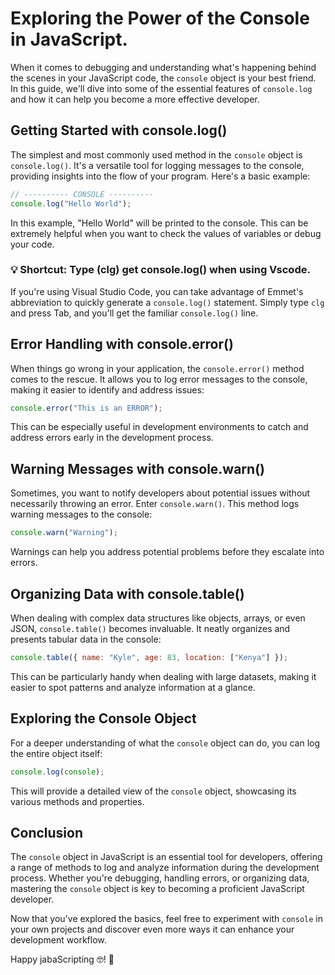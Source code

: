 # Exploring the Power of the Console in JavaScript.

When it comes to debugging and understanding what's happening behind the scenes in your JavaScript code, the `console` object is your best friend. In this guide, we'll dive into some of the essential features of `console.log` and how it can help you become a more effective developer.

## Getting Started with console.log()

The simplest and most commonly used method in the `console` object is `console.log()`. It's a versatile tool for logging messages to the console, providing insights into the flow of your program. Here's a basic example:

```javascript
// ---------- CONSOLE ----------
console.log("Hello World");
```

In this example, "Hello World" will be printed to the console. This can be extremely helpful when you want to check the values of variables or debug your code.

### 💡 Shortcut: Type (clg) get  console.log() when using Vscode.

If you're using Visual Studio Code, you can take advantage of Emmet's abbreviation to quickly generate a `console.log()` statement. Simply type `clg` and press Tab, and you'll get the familiar `console.log()` line.

## Error Handling with console.error()

When things go wrong in your application, the `console.error()` method comes to the rescue. It allows you to log error messages to the console, making it easier to identify and address issues:

```javascript
console.error("This is an ERROR");
```

This can be especially useful in development environments to catch and address errors early in the development process.

## Warning Messages with console.warn()

Sometimes, you want to notify developers about potential issues without necessarily throwing an error. Enter `console.warn()`. This method logs warning messages to the console:

```javascript
console.warn("Warning");
```

Warnings can help you address potential problems before they escalate into errors.

## Organizing Data with console.table()

When dealing with complex data structures like objects, arrays, or even JSON, `console.table()` becomes invaluable. It neatly organizes and presents tabular data in the console:

```javascript
console.table({ name: "Kyle", age: 83, location: ["Kenya"] });
```

This can be particularly handy when dealing with large datasets, making it easier to spot patterns and analyze information at a glance.

## Exploring the Console Object

For a deeper understanding of what the `console` object can do, you can log the entire object itself:

```javascript
console.log(console);
```

This will provide a detailed view of the `console` object, showcasing its various methods and properties.

## Conclusion

The `console` object in JavaScript is an essential tool for developers, offering a range of methods to log and analyze information during the development process. Whether you're debugging, handling errors, or organizing data, mastering the `console` object is key to becoming a proficient JavaScript developer.

Now that you've explored the basics, feel free to experiment with `console` in your own projects and discover even more ways it can enhance your development workflow.

Happy jabaScripting 🤓! 🚀
